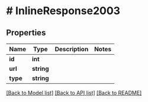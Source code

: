 # # InlineResponse2003

## Properties

Name | Type | Description | Notes
------------ | ------------- | ------------- | -------------
**id** | **int** |  | 
**url** | **string** |  | 
**type** | **string** |  | 

[[Back to Model list]](../../README.md#documentation-for-models) [[Back to API list]](../../README.md#documentation-for-api-endpoints) [[Back to README]](../../README.md)


